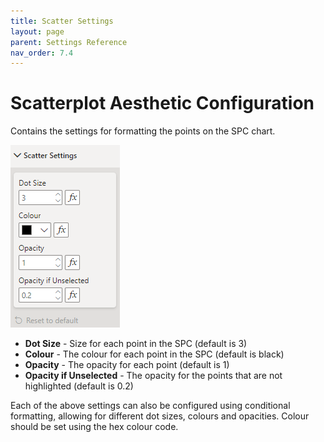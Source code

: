 ```yaml
---
title: Scatter Settings
layout: page
parent: Settings Reference
nav_order: 7.4
---
```


# Scatterplot Aesthetic Configuration
Contains the settings for formatting the points on the SPC chart.

![Padding](images\scatterSettings.png)

- **Dot Size** - Size for each point in the SPC (default is 3)
- **Colour** - The colour for each point in the SPC (default is black)
- **Opacity** - The opacity for each point (default is 1)
- **Opacity if Unselected** - The opacity for the points that are not highlighted (default is 0.2)

Each of the above settings can also be configured using conditional formatting, allowing for different dot sizes, colours and opacities. Colour should be set using the hex colour code.

